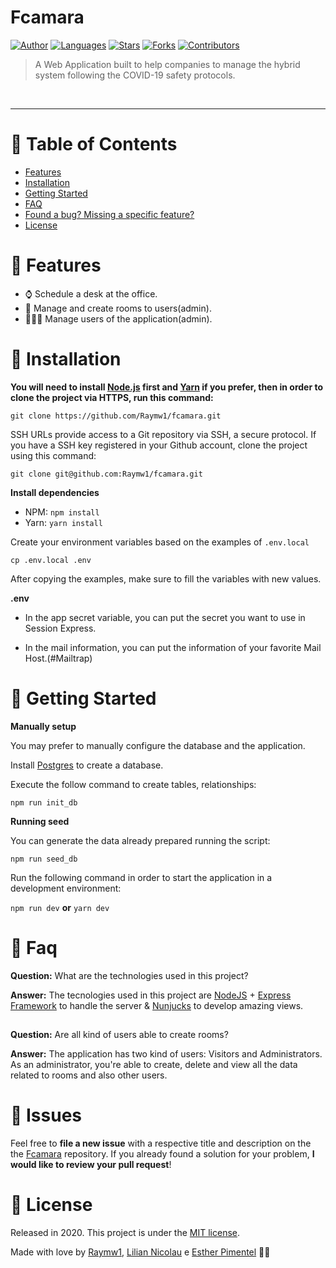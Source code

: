 # Fcamara





[![Author](https://img.shields.io/badge/author-Raymw1-341s4f?style=flat-square)](https://github.com/Raymw1)
[![Languages](https://img.shields.io/github/languages/count/Raymw1/fcamara?color=41s4f&style=flat-square)](#)
[![Stars](https://img.shields.io/github/stars/Raymw1/fcamara?color=41s4f&style=flat-square)](https://github.com/Raymw1/fcamara/stargazers)
[![Forks](https://img.shields.io/github/forks/Raymw1/fcamara?color=41s4f&style=flat-square)](https://github.com/Raymw1/fcamara/network/members)
[![Contributors](https://img.shields.io/github/contributors/Raymw1/fcamara?color=41s4f&style=flat-square)](https://github.com/Raymw1/fcamara/graphs/contributors)


> A Web Application built to help companies to manage the hybrid system following the COVID-19 safety protocols.

<br />

---

# :pushpin: Table of Contents

* [Features](#rocket-features)
* [Installation](#construction_worker-installation)
* [Getting Started](#runner-getting-started)
* [FAQ](#postbox-faq)
* [Found a bug? Missing a specific feature?](#bug-issues)
* [License](#closed_book-license)


# :rocket: Features

* ⌚ Schedule a desk at the office.
* 💺 Manage and create rooms to users(admin).
* 🧑‍🤝‍🧑 Manage users of the application(admin).

# :construction_worker: Installation

**You will need to install [Node.js](https://nodejs.org/en/download/) first and [Yarn](https://yarnpkg.com/) if you prefer, then in order to clone the project via HTTPS, run this command:**

```git clone https://github.com/Raymw1/fcamara.git```

SSH URLs provide access to a Git repository via SSH, a secure protocol. If you have a SSH key registered in your Github account, clone the project using this command:

```git clone git@github.com:Raymw1/fcamara.git```

**Install dependencies**

* NPM: ```npm install```
* Yarn: ```yarn install```

Create your environment variables based on the examples of ```.env.local```

```cp .env.local .env```

After copying the examples, make sure to fill the variables with new values.

**.env**

* In the app secret variable, you can put the secret you want to use in Session Express.

* In the mail information, you can put the information of your favorite Mail Host.(#Mailtrap)


# :runner: Getting Started

**Manually setup**

You may prefer to manually configure the database and the application.

Install [Postgres](https://www.postgresql.org/) to create a database.

Execute the follow command to create tables, relationships:

```npm run init_db```

**Running seed**

You can generate the data already prepared running the script:

```npm run seed_db```

Run the following command in order to start the application in a development environment:

```npm run dev``` **or** ```yarn dev```

# :postbox: Faq

**Question:** What are the technologies used in this project?

**Answer:** The tecnologies used in this project are [NodeJS](https://nodejs.org/en/) + [Express Framework](http://expressjs.com/en/) to handle the server & [Nunjucks](https://mozilla.github.io/nunjucks/templating.html) to develop amazing views.
##

**Question:** Are all kind of users able to create rooms?

**Answer:** The application has two kind of users: Visitors and Administrators. As an administrator, you're able to create, delete and view all the data related to rooms and also other users.

# :bug: Issues

Feel free to **file a new issue** with a respective title and description on the the [Fcamara](https://github.com/Raymw1/fcamara/issues) repository. If you already found a solution for your problem, **I would like to review your pull request**!

# :closed_book: License

Released in 2020.
This project is under the [MIT license](https://github.com/Raymw1/fcamara/blob/master/LICENSE).

Made with love by [Raymw1](https://github.com/Raymw1), [Lilian Nicolau](https://github.com/LilianNicolau) e [Esther Pimentel](https://github.com/EstherPimentel) 💜🚀
